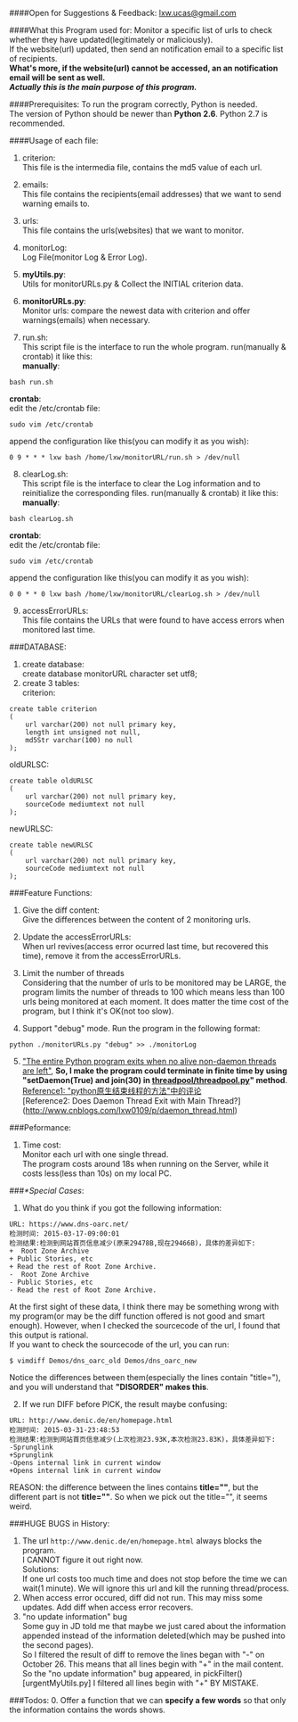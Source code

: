####Open for Suggestions & Feedback:
lxw.ucas@gmail.com

####What this Program used for:
Monitor a specific list of urls to check whether they have updated(legitimately or maliciously).<br>
If the website(url) updated, then send an notification email to a specific list of recipients.<br>
**What's more, if the website(url) cannot be accessed, an an notification email will be sent as well.** <br>
**_Actually this is the main purpose of this program._**<br>

####Prerequisites:
To run the program correctly, Python is needed.<br>
The version of Python should be newer than **Python 2.6**. Python 2.7 is recommended.

####Usage of each file:
1. criterion:<br>
This file is the intermedia file, contains the md5 value of each url.

2. emails:<br>
This file contains the recipients(email addresses) that we want to send warning emails to.

3. urls:<br>
This file contains the urls(websites) that we want to monitor.

4. monitorLog:<br>
Log File(monitor Log & Error Log).

5. **myUtils.py**:<br>
Utils for monitorURLs.py & Collect the INITIAL criterion data.

6. **monitorURLs.py**:<br>
Monitor urls: compare the newest data with criterion and offer warnings(emails) when necessary.

7. run.sh:<br>
This script file is the interface to run the whole program. run(manually & crontab) it like this:<br>
**manually**:<br>
 ```
 bash run.sh
 ```
**crontab**:<br>
edit the /etc/crontab file:<br>
 ```
 sudo vim /etc/crontab
 ```
append the configuration like this(you can modify it as you wish):<br>
 ```
 0 9 * * * lxw bash /home/lxw/monitorURL/run.sh > /dev/null
 ```

8. clearLog.sh:<br>
This script file is the interface to clear the Log information and to reinitialize the corresponding files. run(manually & crontab) it like this:<br>
**manually**:<br>
 ```
 bash clearLog.sh
 ```
**crontab**:<br>
edit the /etc/crontab file:<br>
 ```
 sudo vim /etc/crontab
 ```
append the configuration like this(you can modify it as you wish):<br>
 ```
 0 0 * * 0 lxw bash /home/lxw/monitorURL/clearLog.sh > /dev/null
 ```

9. accessErrorURLs:<br>
This file contains the URLs that were found to have access errors when monitored last time.

###DATABASE:
1. create database:<br>
create database monitorURL character set utf8;<br>
2. create 3 tables:<br>
criterion:<br>
```
create table criterion
(
    url varchar(200) not null primary key,
    length int unsigned not null,
    md5Str varchar(100) no null
);
```
oldURLSC:<br>
```
create table oldURLSC
(
    url varchar(200) not null primary key,
    sourceCode mediumtext not null
);
```
newURLSC:<br>
```
create table newURLSC
(
    url varchar(200) not null primary key,
    sourceCode mediumtext not null
);
```

###Feature Functions:
1. Give the diff content:<br>
Give the differences between the content of 2 monitoring urls.<br>

2. Update the accessErrorURLs:<br>
When url revives(access error ocurred last time, but recovered this time), remove it from the accessErrorURLs.<br>

3. Limit the number of threads<br>
Considering that the number of urls to be monitored may be LARGE, the program limits the number of threads to 100 which means less than 100 urls being monitored at each moment. It does matter the time cost of the program, but I think it's OK(not too slow).<br>

4. Support "debug" mode. Run the program in the following format:<br>
 ```
 python ./monitorURLs.py "debug" >> ./monitorLog
 ```
5. ["The entire Python program exits when no alive non-daemon threads are left"](https://docs.python.org/2.7/library/threading.html),
**So, I make the program could terminate in finite time by using "setDaemon(True) and join(30) in [threadpool/threadpool.py](https://github.com/lxw0109/monitorURLs/blob/master/threadpool%2Fthreadpool.py)" method**.</br>
[Reference1: "python原生结束线程的方法"中的评论](http://www.cnblogs.com/jefferybest/archive/2011/10/09/2204050.html)</br>
[Reference2: Does Daemon Thread Exit with Main Thread?] (http://www.cnblogs.com/lxw0109/p/daemon_thread.html)</br>

###Peformance:
1. Time cost:<br>
Monitor each url with one single thread. <br>
The program costs around 18s when running on the Server, while it costs less(less than 10s) on my local PC.<br>

###_*Special Cases_:
1. What do you think if you got the following information:<br>
```
URL: https://www.dns-oarc.net/
检测时间: 2015-03-17-09:00:01
检测结果:检测到网站首页信息减少(原来29478B,现在29466B)，具体的差异如下:
+  Root Zone Archive
+ Public Stories, etc
+ Read the rest of Root Zone Archive.
-  Root Zone Archive
- Public Stories, etc
- Read the rest of Root Zone Archive.
```
At the first sight of these data, I think there may be something wrong with my program(or may be the diff function offered is not good and smart enough). However, when I checked the sourcecode of the url, I found that this output is rational.<br>
If you want to check the sourcecode of the url, you can run:<br>
```
$ vimdiff Demos/dns_oarc_old Demos/dns_oarc_new
```
Notice the differences between them(especially the lines contain "title="), and you will understand that **"DISORDER" makes this**.<br>

2. If we run DIFF before PICK, the result maybe confusing:<br>
```
URL: http://www.denic.de/en/homepage.html
检测时间: 2015-03-31-23:48:53
检测结果:检测到网站首页信息减少(上次检测23.93K,本次检测23.83K)，具体差异如下:
-Sprunglink
+Sprunglink
-Opens internal link in current window
+Opens internal link in current window
```
REASON: the difference between the lines contains **title=""**, but the different part is not **title=""**. So when we pick out the title="", it seems weird.<br>

###HUGE BUGS in History:
1. The url `http://www.denic.de/en/homepage.html` always blocks the program.<br>
I CANNOT figure it out right now.<br>
Solutions:<br>
If one url costs too much time and does not stop before the time we can wait(1 minute). We will ignore this url and kill the running thread/process.
2. When access error occured, diff did not run. This may miss some updates.
Add diff when access error recovers.<br>
3. "no update information" bug<br>
Some guy in JD told me that maybe we just cared about the information appended instead of the information deleted(which may be pushed into the second pages).<br>
So I filtered the result of diff to remove the lines began with "-" on October 26. This means that all lines begin with "+" in the mail content.
So the "no update information" bug appeared, in pickFilter()[urgentMyUtils.py] I filtered all lines begin with "+" BY MISTAKE.<br>

###Todos:
0. Offer a function that we can **specify a few words** so that only the information contains the words shows.<br>
